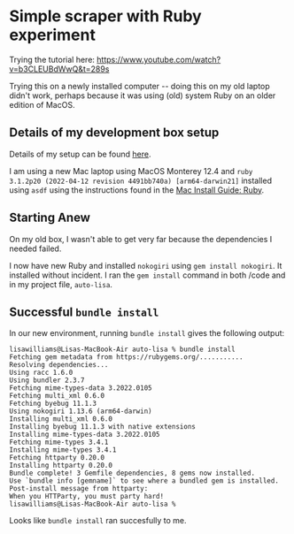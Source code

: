 # Simple scraper with Ruby experiment

Trying the tutorial here: https://www.youtube.com/watch?v=b3CLEUBdWwQ&t=289s

Trying this on a newly installed computer -- doing this on my old laptop didn't work, perhaps because it was using (old) system Ruby on an older edition of MacOS. 

## Details of my development box setup

Details of my setup can be found [here](https://github.com/lisawilliams/setup). 

I am using a new Mac laptop using MacOS Monterey 12.4 and `ruby 3.1.2p20 (2022-04-12 revision 4491bb740a) [arm64-darwin21]` installed using `asdf` using the instructions found in the [Mac Install Guide: Ruby](https://mac.install.guide/ruby/). 

## Starting Anew

On my old box, I wasn't able to get very far because the dependencies I needed failed. 

I now have new Ruby and installed `nokogiri` using `gem install nokogiri`. It installed without incident. I ran the `gem install` command in both /code and in my project file, `auto-lisa`. 

## Successful `bundle install` 

In our new environment, running `bundle install` gives the following output: 

```
lisawilliams@Lisas-MacBook-Air auto-lisa % bundle install
Fetching gem metadata from https://rubygems.org/...........
Resolving dependencies...
Using racc 1.6.0
Using bundler 2.3.7
Fetching mime-types-data 3.2022.0105
Fetching multi_xml 0.6.0
Fetching byebug 11.1.3
Using nokogiri 1.13.6 (arm64-darwin)
Installing multi_xml 0.6.0
Installing byebug 11.1.3 with native extensions
Installing mime-types-data 3.2022.0105
Fetching mime-types 3.4.1
Installing mime-types 3.4.1
Fetching httparty 0.20.0
Installing httparty 0.20.0
Bundle complete! 3 Gemfile dependencies, 8 gems now installed.
Use `bundle info [gemname]` to see where a bundled gem is installed.
Post-install message from httparty:
When you HTTParty, you must party hard!
lisawilliams@Lisas-MacBook-Air auto-lisa % 
```

Looks like `bundle install` ran succesfully to me. 

## 